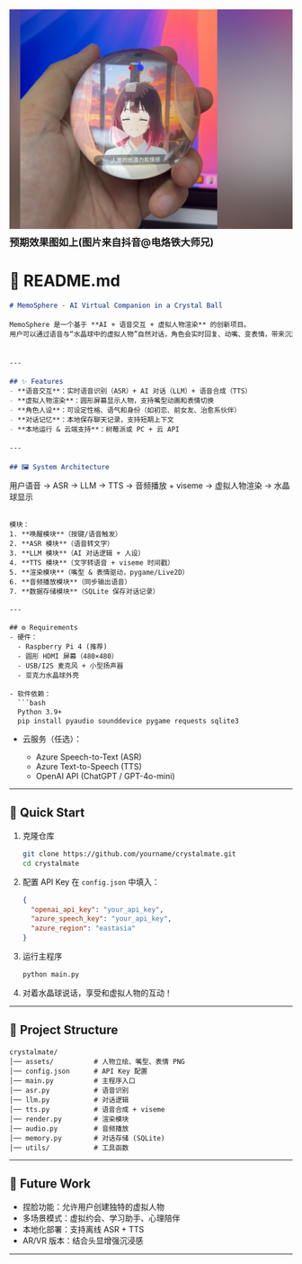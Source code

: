 ![](https://raw.githubusercontent.com/sleeping-Zack/my-images/main/img/screenshot2025-09-24.png)
<sub>预期效果图如上(图片来自抖音@电烙铁大师兄)</sub>
---

# 📄 README.md

```markdown
# MemoSphere - AI Virtual Companion in a Crystal Ball

MemoSphere 是一个基于 **AI + 语音交互 + 虚拟人物渲染** 的创新项目。  
用户可以通过语音与“水晶球中的虚拟人物”自然对话，角色会实时回复、动嘴、变表情，带来沉浸式的陪伴体验。  


---

## ✨ Features
- **语音交互**：实时语音识别（ASR）+ AI 对话（LLM）+ 语音合成（TTS）  
- **虚拟人物渲染**：圆形屏幕显示人物，支持嘴型动画和表情切换  
- **角色人设**：可设定性格、语气和身份（如初恋、前女友、治愈系伙伴）  
- **对话记忆**：本地保存聊天记录，支持短期上下文  
- **本地运行 & 云端支持**：树莓派或 PC + 云 API  

---

## 🖼️ System Architecture
```

用户语音 → ASR → LLM → TTS → 音频播放 + viseme → 虚拟人物渲染 → 水晶球显示

````

模块：
1. **唤醒模块**（按键/语音触发）  
2. **ASR 模块**（语音转文字）  
3. **LLM 模块**（AI 对话逻辑 + 人设）  
4. **TTS 模块**（文字转语音 + viseme 时间戳）  
5. **渲染模块**（嘴型 & 表情驱动，pygame/Live2D）  
6. **音频播放模块**（同步输出语音）  
7. **数据存储模块**（SQLite 保存对话记录）  

---

## ⚙️ Requirements
- 硬件：  
  - Raspberry Pi 4 (推荐)  
  - 圆形 HDMI 屏幕（480×480）  
  - USB/I2S 麦克风 + 小型扬声器  
  - 亚克力水晶球外壳  

- 软件依赖：  
  ```bash
  Python 3.9+
  pip install pyaudio sounddevice pygame requests sqlite3
````

* 云服务（任选）：

  * Azure Speech-to-Text (ASR)
  * Azure Text-to-Speech (TTS)
  * OpenAI API (ChatGPT / GPT-4o-mini)

---

## 🚀 Quick Start

1. 克隆仓库

   ```bash
   git clone https://github.com/yourname/crystalmate.git
   cd crystalmate
   ```

2. 配置 API Key
   在 `config.json` 中填入：

   ```json
   {
     "openai_api_key": "your_api_key",
     "azure_speech_key": "your_api_key",
     "azure_region": "eastasia"
   }
   ```

3. 运行主程序

   ```bash
   python main.py
   ```

4. 对着水晶球说话，享受和虚拟人物的互动！

---

## 📂 Project Structure

```
crystalmate/
│── assets/          # 人物立绘、嘴型、表情 PNG
│── config.json      # API Key 配置
│── main.py          # 主程序入口
│── asr.py           # 语音识别
│── llm.py           # 对话逻辑
│── tts.py           # 语音合成 + viseme
│── render.py        # 渲染模块
│── audio.py         # 音频播放
│── memory.py        # 对话存储 (SQLite)
│── utils/           # 工具函数
```

---

## 🔮 Future Work

* 捏脸功能：允许用户创建独特的虚拟人物
* 多场景模式：虚拟约会、学习助手、心理陪伴
* 本地化部署：支持离线 ASR + TTS
* AR/VR 版本：结合头显增强沉浸感

---



